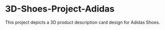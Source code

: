 # 3D-Shoes-Project-Adidas
This project depicts a 3D product description card design for Adidas Shoes. 
